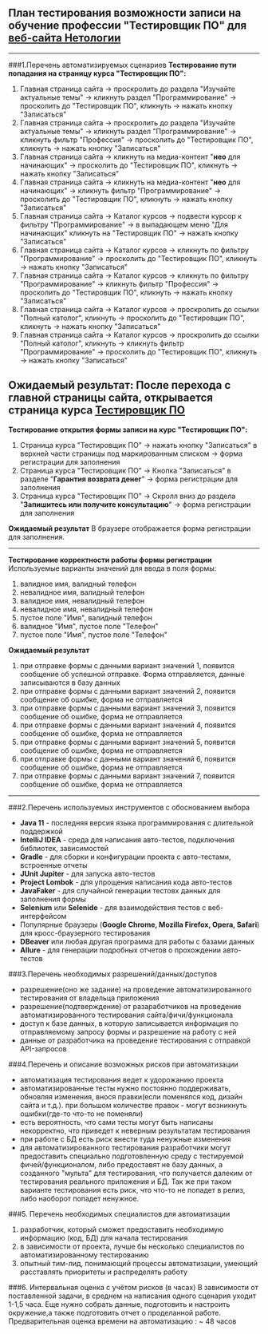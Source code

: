## План тестирования возможности записи на обучение профессии "Тестировщик ПО" для [веб-сайта Нетологии](https://netology.ru/)
___
###1.Перечень автоматизируемых сценариев
**Тестирование пути попадания на страницу курса "Тестировщик ПО":**
1. Главная страница сайта -> проскролить до раздела "Изучайте актуальные темы" -> кликнуть раздел "Программирование" -> просколить до "Тестировщик ПО", кликнуть -> нажать кнопку "Записаться"
2. Главная страница сайта -> проскролить до раздела "Изучайте актуальные темы" -> кликнуть раздел "Программирование" -> кликнуть фильтр "Профессия" -> просколить до "Тестировщик ПО", кликнуть -> нажать кнопку "Записаться"
3. Главная страница сайта -> кликнуть на медиа-контент "**нео** для начинающих" -> просколить до "Тестировщик ПО", кликнуть -> нажать кнопку "Записаться"
4. Главная страница сайта -> кликнуть на медиа-контент "**нео** для начинающих" -> кликнуть фильтр "Программирование" -> просколить до "Тестировщик ПО", кликнуть -> нажать кнопку "Записаться"
5. Главная страница сайта -> Каталог курсов -> подвести курсор к фильтру "Программирование" -> в выпадающем меню "Для начинающих" кликнуть на "Тестировщик ПО" -> нажать кнопку "Записаться"  
6. Главная страница сайта -> Каталог курсов -> кликнуть по фильтру "Программирование" -> просколить до "Тестировщик ПО", кликнуть -> нажать кнопку "Записаться"
7. Главная страница сайта -> Каталог курсов -> кликнуть по фильтру "Программирование" -> кликнуть фильтр "Профессия" -> просколить до "Тестировщик ПО", кликнуть -> нажать кнопку "Записаться"
8. Главная страница сайта -> Каталог курсов -> проскролить до ссылки "Полный католог", кликнуть -> просколить до "Тестировщик ПО", кликнуть -> нажать кнопку "Записаться"
9. Главная страница сайта -> Каталог курсов -> проскролить до ссылки "Полный католог", кликнуть -> кликнуть фильтр "Программирование" -> просколить до "Тестировщик ПО", кликнуть -> нажать кнопку "Записаться"

**Ожидаемый результат:**
После перехода с главной страницы сайта, открывается страница курса [Тестировщик ПО](https://netology.ru/programs/qa#/)
---
**Тестирование открытия формы записи на курс "Тестировщик ПО":**
1. Страница курса "Тестировщик ПО" -> нажать кнопку "Записаться" в верхней части страницы под маркированным списком -> форма регистрации для заполнения
2. Страница курса "Тестировщик ПО" -> Кнопка "Записаться" в разделе "**Гарантия возврата денег**" -> форма регистрации для заполнения
3. Страница курса "Тестировщик ПО" -> Скролл вниз до раздела "**Запишитесь или получите консультацию**" -> форма регистрации для заполнения

**Ожидаемый результат**
В браузере отображается форма регистрации для заполнения.
___
**Тестирование корректности работы формы регистрации**
Используемые варианты значений для ввода в поля формы:
1. валидное имя, валидный телефон
2. невалидное имя, валидный телефон
3. валидное имя, невалидный телефон
4. невалидное имя, невалидный телефон
5. пустое поле "Имя", валидный телефон
6. валидное "Имя", пустое поле "Телефон"
7. пустое поле "Имя", пустое поле "Телефон"

**Ожидаемый результат**
1. при отправке формы с данными вариант значений 1, появится сообщение об успешной отправке. Форма отправляется, данные записываются в базу данных
2. при отправке формы с данными вариант значений 2, появится сообщение об ошибке, форма не отправляется
3. при отправке формы с данными вариант значений 3, появится сообщение об ошибке, форма не отправляется
4. при отправке формы с данными вариант значений 4, появится сообщение об ошибке, форма не отправляется
5. при отправке формы с данными вариант значений 5, появится сообщение об ошибке, форма не отправляется
6. при отправке формы с данными вариант значений 6, появится сообщение об ошибке, форма не отправляется
7. при отправке формы с данными вариант значений 7, появится сообщение об ошибке, форма не отправляется
___
###2.Перечень используемых инструментов с обоснованием выбора
* **Java 11** - последняя версия языка программирования с длительной поддержкой 
* **IntelliJ IDEA** - среда для написания авто-тестов, подключения библиотек, зависимостей
* **Gradle** - для сборки и конфигурации проекта с авто-тестами, встроенные отчеты
* **JUnit Jupiter** - для запуска авто-тестов
* **Project Lombok** - для упрощения написания кода авто-тестов
* **JavaFaker** - для случайной генерации тестовх данных для заполнения формы
* **Selenium** или **Selenide** - для взаимодействия тестов с веб-интерфейсом
* Популярные браузеры (**Google Chrome, Mozilla Firefox, Opera, Safari**) для кросс-браузерного тестирования
* **DBeaver** или любая другая программа для работы с базами данных
* **Allure** - для генерации подробных отчетов о прохождении авто-тестов

###3.Перечень необходимых разрешений/данных/доступов

- разрешение(оно же задание) на проведение автоматизированного тестирования от владельца приложения
- разрешение(подтверждение) от разаработчиков на проведение автоматизированного тестирования сайта/фичи/функционала
- доступ к базе данных, в которую записывается информация по отправляемому запросу формы и разрешение на работу с ней
- данные от разработчика на проведение тестирования с отправкой API-запросов

###4.Перечень и описание возможных рисков при автоматизации

- автоматизация тестирования ведет к удорожанию проекта
- автоматизированные тесты нужно постоянно поддерживать, обновляя изменения, внося правки(если поменялся код, дизайн сайта и т.д.). при большом количестве правок - могут возникнуть ошибки(где-то что-то не поменяли)
- есть вероятность, что сами тесты могут быть написаны некорректно, что приведет к неверным результатам тестирования
- при работе с БД есть риск внести туда ненужные изменения
- для автоматизированного тестирования разработчики могут предоставить специально подготовленную среду с тестируемой фичей/функционалом, либо предоставят не базу данных, а созданного "мульта" для тестирования, что получается далеким от тестирования реального приложения и БД. Так же при таком варианте тестирования есть риск, что что-то не попадет в релиз, либо наоборот попадет ненужное.

###5. Перечень необходимых специалистов для автоматизации
1. разработчик, который сможет предоставить необходимую информацию (код, БД) для начала тестирования
2. в зависимости от проекта, лучше бы несколько специалистов по автоматизированному тестированию
3. опытный тим-лид, понимающий процессы автоматизации, умеющий расставлять приоритеты и распределять работу

###6. Интервальная оценка с учётом рисков (в часах)
В зависимости от поставленной задачи, в среднем на написания одного сценария уходит 1-1,5 часа. Еще нужно собрать данные, подготовить и настроить окружение,а также подготовить отчет о проделанной работе.
Предварительная оценка времени на автоматизацию : ~ 48 часов





